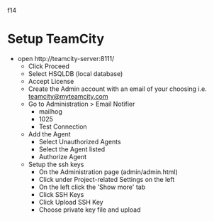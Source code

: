 f14
# Setup TeamCity
- open http://teamcity-server:8111/
    - Click Proceed
    - Select HSQLDB (local database)
    - Accept License
    - Create the Admin account with an email of your choosing i.e. teamcity@myteamcity.com
    - Go to Administration > Email Notifier
        - mailhog
        - 1025
        - Test Connection
    - Add the Agent
        - Select Unauthorized Agents
        - Select the Agent listed
        - Authorize Agent
    - Setup the ssh keys
        - On the Administration page (admin/admin.html)
        - Click under Project-related Settings on the left
        - On the left click the 'Show more' tab
        - Click SSH Keys
        - Click Upload SSH Key
        - Choose private key file and upload
